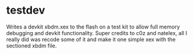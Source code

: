 # testdev
Writes a devkit xbdm.xex to the flash on a test kit to allow full memory debugging and devkit functionality.
Super credits to c0z and natelex, all I really did was recode some of it and make it one simple xex with the sectioned xbdm file.
